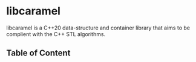 # libcaramel

libcaramel is a C++20 data-structure and container library that aims to be complient with the C++ STL algorithms.

## Table of Content
